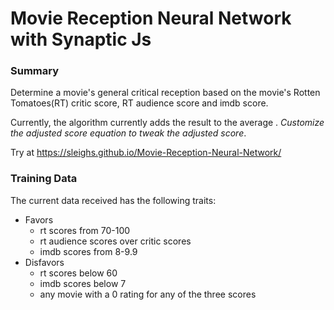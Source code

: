 # Movie Reception Neural Network with Synaptic Js

### Summary
Determine a movie's general critical reception based on the movie's Rotten Tomatoes(RT) critic score, RT audience score and imdb score.

Currently, the algorithm currently adds the result to the average . *Customize the adjusted score equation to tweak the adjusted score*.

Try at https://sleighs.github.io/Movie-Reception-Neural-Network/

### Training Data

The current data received has the following traits: 
- Favors 
  - rt scores from 70-100
  - rt audience scores over critic scores
  - imdb scores from 8-9.9
- Disfavors
  - rt scores below 60
  - imdb scores below 7
  - any movie with a 0 rating for any of the three scores
